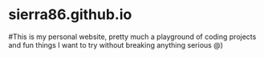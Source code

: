 # sierra86.github.io
#This is my personal website, pretty much a playground of coding projects and fun things I want to try without breaking anything serious @)
